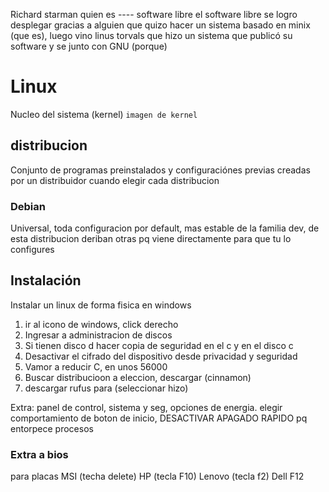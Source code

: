 Richard starman quien es ---- software libre
el software libre se logro desplegar gracias a alguien que quizo hacer un sistema basado en minix (que es), luego vino linus torvals que hizo un sistema que publicó su software y se junto con GNU (porque)

# Linux

Nucleo del sistema (kernel)
`imagen de kernel`

## distribucion

Conjunto de programas preinstalados y configuraciónes previas creadas por un distribuidor
cuando elegir cada distribucion

### Debian

Universal, toda configuracion por default, mas estable de la familia dev, de esta distribucion deriban otras pq viene directamente para que tu lo configures

## Instalación

Instalar un linux de forma fisica en windows

1. ir al icono de windows, click derecho
2. Ingresar a administracion de discos
3. Si tienen disco d hacer copia de seguridad en el c y en el disco c
4. Desactivar el cifrado del dispositivo desde privacidad y seguridad
5. Vamor a reducir C, en unos 56000
6. Buscar distribucioon a eleccion, descargar (cinnamon)
7. descargar rufus para (seleccionar hizo)

Extra: panel de control, sistema y seg, opciones de energia. elegir comportamiento de boton de inicio, DESACTIVAR APAGADO RAPIDO pq entorpece procesos

### Extra a bios

para placas MSI (techa delete)
HP (tecla F10)
Lenovo (tecla f2)
Dell F12
